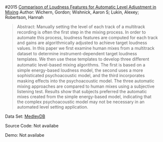 #2015 [Comparison of Loudness Features for Automatic Level Adjustment in Mixing](http://www.aes.org/e-lib/browse.cfm?elib=17928)
Author: Wichern, Gordon; Wishnick, Aaron S; Lukin, Alexey; Robertson, Hannah
>Abstract: Manually setting the level of each track of a multitrack recording is often the ﬁrst step in the mixing process. In order to automate this process, loudness features are computed for each track and gains are algorithmically adjusted to achieve target loudness values. In this paper we ﬁrst examine human mixes from a multitrack dataset to determine instrument-dependent target loudness templates. We then use these templates to develop three diﬀerent automatic level-based mixing algorithms. The ﬁrst is based on a simple energy-based loudness model, the second uses a more sophisticated psychoacoustic model, and the third incorporates masking eﬀects into the psychoacoustic model. The three automatic mixing approaches are compared to human mixes using a subjective listening test. Results show that subjects preferred the automatic mixes created from the simple energy-based model, indicating that the complex psychoacoustic model may not be necessary in an automated level setting application.

Data Set: [MedleyDB](https://medleydb.weebly.com/)

Source Code: Not availabe

Demo: Not availabe

